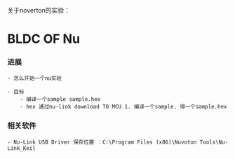 关于noverton的实验：
# BLDC OF Nu

### 进展 

	- 怎么开始一个nu实验

	- 目标 
		- 编译一个sample sample.hex
		- hex 通过nu-link download TO MCU 1. 编译一个sample. 得一个sample.hex

### 相关软件
	- Nu-Link USB Driver 保存位置 ：C:\Program Files (x86)\Nuvoton Tools\Nu-Link_Keil
	 
